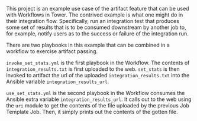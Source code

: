 This project is an example use case of the artifact feature that can be used with Workflows in Tower. The contrived example is what one might do in their integration flow. Specifically, run an integration test that produces some set of results that is to be consumed downstream by another job to, for example, notify users as to the success or failure of the integration run.

There are two playbooks in this example that can be combined in a workflow to exercise artifact passing. 

`invoke_set_stats.yml` is the first playbook in the Workflow. The contents of `integration_results.txt` is first uploaded to the web. `set_stats` is then invoked to artifact the url of the uploaded `integration_results.txt` into the Ansible variable `integration_results_url`.

`use_set_stats.yml` is the second playbook in the Workflow consumes the Ansible extra variable `integration_results_url`. It calls out to the web using the `uri` module to get the contents of the file uploaded by the previous Job Template Job. Then, it simply prints out the contents of the gotten file.
